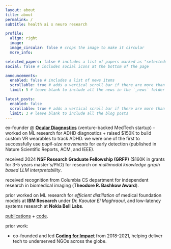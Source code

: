 ```yaml
---
layout: about
title: about
permalink: /
subtitle: health ai x neuro research

profile:
  align: right
  image: 
  image_circular: false # crops the image to make it circular
  more_info: 

selected_papers: false # includes a list of papers marked as "selected={true}"
social: false # includes social icons at the bottom of the page

announcements:
  enabled: false # includes a list of news items
  scrollable: true # adds a vertical scroll bar if there are more than 3 news items
  limit: 5 # leave blank to include all the news in the `_news` folder

latest_posts:
  enabled: false
  scrollable: true # adds a vertical scroll bar if there are more than 3 new posts items
  limit: 3 # leave blank to include all the blog posts
---
```


ex-founder @ [__Ocular Diagnostics__](https://oculardiagnostix.com) (venture-backed MedTech startup) - worked on ML research for ADHD diagnostics + raised $150K to build custom VR wearables to track ADHD. we were one of the first to successfully use _pupil-size movements_ for early detection (published in Nature Scientific Reports, ACM, and IEEE). 

received 2024 __NSF Research Graduate Fellowship (GRFP)__ ($160K in grants for 3-5 years master's/PhD) for research on _multimodal knowledge graph based LLM interpretability_.

received recognition from Columbia CS department for independent research in biomedical imaging (__Theodore R. Bashkow Award__).

prior worked on ML research for _efficient distillation_ of medical foundation models at __IBM Research__ under _Dr. Kaoutar El Maghraoui_, and low-latency systems research at __Nokia Bell Labs__. 

[publications](https://scholar.google.com/citations?view_op=list_works&hl=en&hl=en&user=qxLzqagAAAAJ) + [code](https://github.com/wdas03).

prior work:
- co-founded and led __[Coding for Impact](https://codingforimpact.org)__ from 2018-2021, helping deliver tech to underserved NGOs across the globe.
